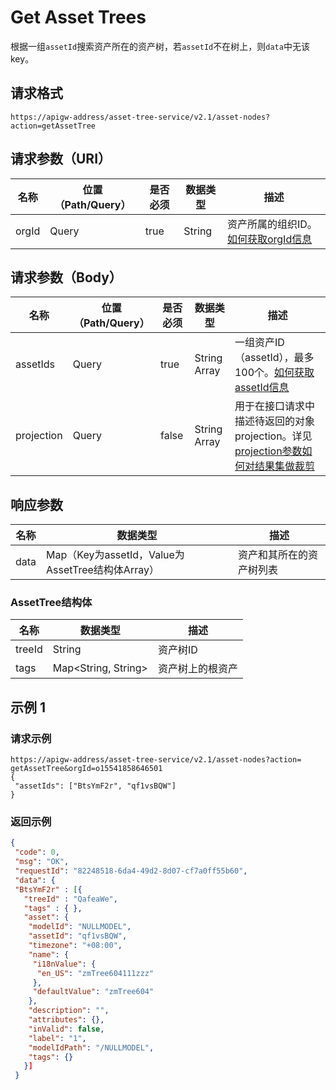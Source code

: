 # Get Asset Trees

根据一组`assetId`搜索资产所在的资产树，若`assetId`不在树上，则`data`中无该key。

## 请求格式

```
https://apigw-address/asset-tree-service/v2.1/asset-nodes?action=getAssetTree
```

## 请求参数（URI）

| 名称          | 位置（Path/Query） | 是否必须 | 数据类型 | 描述      |
|---------------|------------------|----------|-----------|--------------|
| orgId         | Query            | true     | String    | 资产所属的组织ID。[如何获取orgId信息](/docs/api/zh_CN/latest/api_faqs#orgid-orgid)                |

## 请求参数（Body）

| 名称          | 位置（Path/Query） | 是否必须 | 数据类型 | 描述      |
|---------------|------------------|----------|-----------|--------------|
| assetIds         | Query            | true     | String Array   | 一组资产ID （assetId），最多100个。[如何获取assetId信息](/docs/api/zh_CN/latest/api_faqs.html#assetid-assetid)   |
| projection         | Query            | false    | String Array   | 用于在接口请求中描述待返回的对象projection。详见[projection参数如何对结果集做裁剪](/docs/api/zh_CN/latest/api_faqs.html#projection) |


## 响应参数

| 名称| 数据类型 | 描述         |
|-------------|-----------------------------------|-----------------------------|
| data| Map（Key为assetId，Value为AssetTree结构体Array）   | 资产和其所在的资产树列表 |


### AssetTree结构体

| 名称  |  数据类型      | 描述               |
|-------|-------|---------------------------|
| treeId  |  String | 资产树ID |
|tags|Map<String, String>|资产树上的根资产|



## 示例 1

### 请求示例

```
https://apigw-address/asset-tree-service/v2.1/asset-nodes?action= getAssetTree&orgId=o15541858646501
{
 "assetIds": ["BtsYmF2r", "qf1vsBQW"]
}
```

### 返回示例

```json
{ 
 "code": 0, 
 "msg": "OK", 
 "requestId": "82248518-6da4-49d2-8d07-cf7a0ff55b60", 
 "data": { 
 "BtsYmF2r" : [{ 
   "treeId" : "QafeaWe", 
   "tags" : { }, 
   "asset": { 
    "modelId": "NULLMODEL", 
    "assetId": "qf1vsBQW", 
    "timezone": "+08:00", 
    "name": { 
     "i18nValue": { 
      "en_US": "zmTree604111zzz" 
     }, 
     "defaultValue": "zmTree604" 
    }, 
    "description": "", 
    "attributes": {}, 
    "inValid": false, 
    "label": "1", 
    "modelIdPath": "/NULLMODEL", 
    "tags": {}  
   }]
 }
```

